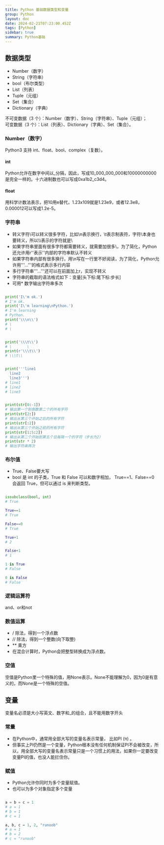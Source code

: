 ```yaml
---
title: Python 基础数据类型和变量
group: Python
layout: doc
date: 2024-02-21T07:23:00.452Z
tags: [Python]
sidebar: true
summary: Python基础
---
```


## 数据类型

* Number（数字）
* String（字符串）
* bool（布尔类型）
* List（列表）
* Tuple（元组）
* Set（集合）
* Dictionary（字典）

不可变数据（3 个）：Number（数字）、String（字符串）、Tuple（元组）；<br/>
可变数据（3 个）：List（列表）、Dictionary（字典）、Set（集合）。

### Number（数字）

  Python3 支持 int、float、bool、complex（复数）。

  #### int

  Python允许在数字中间以_分隔，因此，写成10_000_000_000和10000000000是完全一样的。十六进制数也可以写成0xa1b2_c3d4。

  #### float

  用科学计数法表示，把10用e替代，1.23x109就是1.23e9，或者12.3e8，0.000012可以写成1.2e-5。

### 字符串

  * 转义字符\可以转义很多字符，比如\n表示换行，\t表示制表符，字符\本身也要转义，所以\\\表示的字符就是\
  * 如果字符串里面有很多字符都需要转义，就需要加很多\，为了简化，Python还允许用r''表示''内部的字符串默认不转义
  * 如果字符串内部有很多换行，用\n写在一行里不好阅读，为了简化，Python允许用'''...'''的格式表示多行内容
  * 多行字符串'''...'''还可以在前面加上r，实现不转义
  * 字符串的截取的语法格式如下：变量[头下标:尾下标:步长]
  * 可用* 数字输出字符串多次

```Python

print('I\'m ok.')
# I'm ok.
print('I\'m learning\nPython.')
# I'm learning
# Python.
print('\\\n\\')
# \
# \


print('\\\t\\')
# \       \
print(r'\\\t\\')
# \\\t\\


print('''line1
  line2
  line3''')
# line1
# line2
# line3


print(str[0:-1])
# 输出第一个到倒数第二个的所有字符
print(str[2:])
# 输出从第三个开始之后的所有字符
print(str[:2])
# 输出从第三个开始之前的所有字符
print(str[1:5:2])
# 输出从第二个开始到第五个且每隔一个的字符（步长为2）
print(str * 2)
# 输出字符串两次

```

### 布尔值

  * True、False要大写
  * bool 是 int 的子类，True 和 False 可以和数字相加， True==1、False==0 会返回 True，但可以通过 is 来判断类型。

```Python

issubclass(bool, int)
# True

True==1
# True

False==0
# True

True+1
# 2

False+1
# 1

1 is True
# False

0 is False
# False

```

### 逻辑运算符

  and、or和not

### 数值运算

* / 除法，得到一个浮点数
* // 除法，得到一个整数(向下取整)
* \*\* 乘方
* 在混合计算时，Python会把整型转换成为浮点数。

### 空值

  空值是Python里一个特殊的值，用None表示。None不能理解为0，因为0是有意义的，而None是一个特殊的空值。

## 变量

  变量名必须是大小写英文、数字和_的组合，且不能用数字开头


### 常量

  * 在Python中，通常用全部大写的变量名表示常量， 比如PI (π) 。
  * 但事实上PI仍然是一个变量，Python根本没有任何机制保证PI不会被改变，所以，用全部大写的变量名表示常量只是一个习惯上的用法，如果你一定要改变变量PI的值，也没人能拦住你。


### 赋值

  * Python允许你同时为多个变量赋值。
  * 也可以为多个对象指定多个变量

```Python

a = b = c = 1
# a = 1
# b = 1
# c = 1

a, b, c = 1, 2, "runoob"
# a = 1
# b = 2
# c = "runoob"

```
